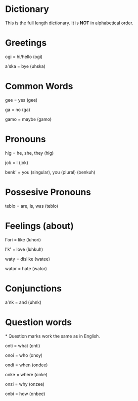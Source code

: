 # Dictionary

This is the full length dictionary. It is **NOT** in alphabetical order.

# Greetings

ogi = hi/hello (ogi)

a'ska = bye (uhska)

# Common Words

gee = yes (gee)

ga = no (ga)

gamo = maybe (gamo)

# Pronouns

hig = he, she, they (hig)

jok = I (jok)

benk' = you (singular), you (plural) (benkuh)

# Possesive Pronouns

teblo = are, is, was (teblo)

# Feelings (about)

l'ori = like (luhori)

l'k' = love (luhkuh)

waty = dislike (watee)

wator = hate (wator)

# Conjunctions

a'nk = and (uhnk)

# Question words

\* Question marks work the same as in English.

onti = what (onti)

onoi = who (onoy)

ondi = when (ondee)

onke = where (onke)

onzi = why (onzee)

onbi = how (onbee)
